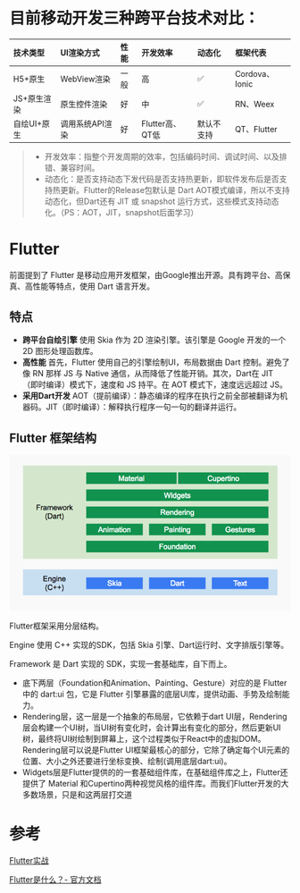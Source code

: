 # 目前移动开发三种跨平台技术对比：

| 技术类型    | UI渲染方式      | 性能 | 开发效率        | 动态化     | 框架代表       |
| :---------- | :-------------- | :--- | :-------------- | :--------- | :------------- |
| H5+原生     | WebView渲染     | 一般 | 高              | ✅          | Cordova、Ionic |
| JS+原生渲染 | 原生控件渲染    | 好   | 中              | ✅          | RN、Weex       |
| 自绘UI+原生 | 调用系统API渲染 | 好   | Flutter高、QT低 | 默认不支持 | QT、Flutter    |

> * 开发效率：指整个开发周期的效率，包括编码时间、调试时间、以及排错、兼容时间。
> * 动态化：是否支持动态下发代码是否支持热更新，即软件发布后是否支持热更新。Flutter的Release包默认是 Dart AOT模式编译，所以不支持动态化，但Dart还有 JIT 或 snapshot 运行方式，这些模式支持动态化。（PS：AOT，JIT，snapshot后面学习）

# Flutter

前面提到了 Flutter 是移动应用开发框架，由Google推出开源。具有跨平台、高保真、高性能等特点，使用 Dart 语言开发。

## 特点

* **跨平台自绘引擎** 使用 Skia 作为 2D 渲染引擎。该引擎是 Google 开发的一个 2D 图形处理函数库。
* **高性能** 首先，Flutter 使用自己的引擎绘制UI，布局数据由 Dart 控制。避免了像 RN 那样 JS 与 Native 通信，从而降低了性能开销。其次，Dart在 JIT （即时编译）模式下，速度和 JS 持平。在 AOT 模式下，速度远远超过 JS。
* **采用Dart开发** AOT（提前编译）：静态编译的程序在执行之前全部被翻译为机器码。JIT（即时编译）：解释执行程序一句一句的翻译并运行。

## Flutter 框架结构

![](../images/1-1.png)

Flutter框架采用分层结构。

Engine 使用 C++ 实现的SDK，包括 Skia 引擎、Dart运行时、文字排版引擎等。

Framework 是 Dart 实现的 SDK，实现一套基础库，自下而上。

* 底下两层（Foundation和Animation、Painting、Gesture）对应的是 Flutter 中的 dart:ui 包，它是 Flutter 引擎暴露的底层UI库，提供动画、手势及绘制能力。
* Rendering层，这一层是一个抽象的布局层，它依赖于dart UI层，Rendering层会构建一个UI树，当UI树有变化时，会计算出有变化的部分，然后更新UI树，最终将UI树绘制到屏幕上，这个过程类似于React中的虚拟DOM。Rendering层可以说是Flutter UI框架最核心的部分，它除了确定每个UI元素的位置、大小之外还要进行坐标变换、绘制(调用底层dart:ui)。
* Widgets层是Flutter提供的的一套基础组件库，在基础组件库之上，Flutter还提供了 Material 和Cupertino两种视觉风格的组件库。而我们Flutter开发的大多数场景，只是和这两层打交道


# 参考

[Flutter实战](https://book.flutterchina.club/chapter1/flutter_intro.html)

[Flutter是什么？- 官方文档](https://flutter-io.cn/docs/resources/technical-overview)